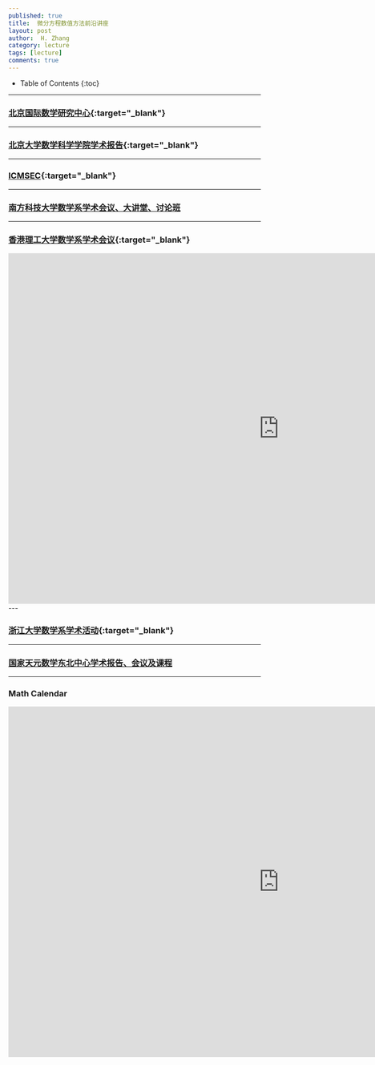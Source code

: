 ```yaml
---
published: true
title:  微分方程数值方法前沿讲座
layout: post
author:  H. Zhang
category: lecture 
tags: [lecture]
comments: true 
---
```


* Table of Contents
{:toc}


<!--more-->


---

### [北京国际数学研究中心](http://bicmr.pku.edu.cn/cn/content/page/1.html){:target="_blank"}

---

### [北京大学数学科学学院学术报告](http://www.math.pku.edu.cn/kxyj/xsbg/tlb/index.htm){:target="_blank"}

---

### [ICMSEC](http://www.cc.ac.cn/news/seminars.html){:target="_blank"}

---

### [南方科技大学数学系学术会议、大讲堂、讨论班](https://math.sustech.edu.cn/conference.html)

---

### [香港理工大学数学系学术会议](https://www.polyu.edu.hk/ama/NewsEvents/colloquium/){:target="_blank"}

<iframe src="https://www.polyu.edu.hk/ama/NewsEvents/colloquium/" style="border: 0" width="1080" height="700" frameborder="0" scrolling="yes"></iframe>
                                                                                                                                         ---
                                                                                                                                         
### [浙江大学数学系学术活动](http://www.math.zju.edu.cn/xshd/list.htm){:target="_blank"}
                                                                                                        

---

### [国家天元数学东北中心学术报告、会议及课程](http://tianyuanmc.jlu.edu.cn/index.htm)

---


### Math Calendar

<iframe src="https://outlook.live.com/owa/calendar/16feae7b-817e-4102-804b-4287d7b3762c/b6a3882e-56a9-4dd5-9847-28d8e2b809ca/cid-5044050F0E507960/index.html" style="border: 0" width="1080" height="700" frameborder="0" scrolling="yes"></iframe>

